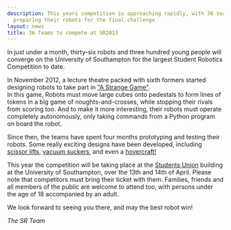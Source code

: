 ```yaml
---
description: This years competition is approaching rapidly, with 36 teams of students
  preparing their robots for the final challenge
layout: news
title: 36 Teams to compete at SR2013
---
```

In just under a month, thirty-six robots and
three hundred young people will converge on
the University of Southampton for the largest Student Robotics Competition to
date.

In November 2012, a lecture theatre packed with sixth formers started designing
robots to take part in ["A Strange Game"](https://en.wikipedia.org/wiki/Student_Robotics#2013:_.22A_Strange_game.22).  
In this game, Robots must move
large cubes onto pedestals to form lines of tokens in a big game of
noughts-and-crosses, while stopping their rivals from scoring too. And
to make it more interesting, their robots must operate completely
autonomously, only taking commands from a Python program on board the robot.

Since then, the teams have spent four months prototyping and testing
their robots. Some really exciting designs have been developed, including
[scissor lifts](http://youtu.be/LE0VB2YFbDk),
[vacuum suckers](http://youtu.be/kZ7iUeqvsAA),
and even a [hovercraft!](http://youtu.be/dRvJU7jqncM)

This year the competition will be taking place
at the [Students Union](http://data.southampton.ac.uk/building/42.html)
building at the University of Southampton, over the 13th and 14th of April.
Please note that competitors must bring their
ticket with them.
Families, friends and all members of the public are welcome to
attend too, with persons under the age of 18 accompanied by an adult.

We look forward to seeing you there, and may the best robot win!

_The SR Team_
